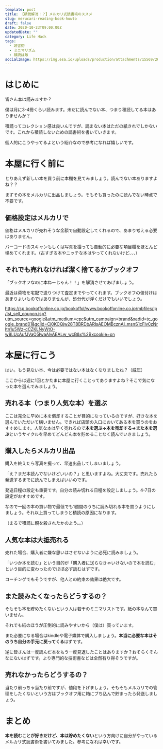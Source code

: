 ```yaml
---
template: post
title: 【積読解消！？】メルカリ式読書術のススメ
slug: merucari-reading-book-howto
draft: false
date: 2020-10-23T09:00:00Z
updatedDate: ""
category: Life Hack
tags:
  - 読書術
  - ミニマリズム
  - 積読は敵
socialImage: https://img.esa.io/uploads/production/attachments/15569/2020/10/23/84487/82889631-1211-4292-9d2f-f4c3f200eef7.png
---
```


# はじめに

皆さん本は読みますか？

僕は月に3-4冊くらい読みます。未だに読んでない本、つまり積読してる本はありませんか？

積読ってコレクション感は良いんですが、読まない本はただの紙きれでしかないです。これから積読しないための読書術を書いていきます。

個人的にこうやってるよという紹介なので参考になれば嬉しいです。

# 本屋に行く前に

とりあえず新しい本を買う前に本棚を見てみましょう。読んでない本ありますよね？？

まずその本をメルカリに出品しましょう。そもそも買ったのに読んでない時点で不要です。

## 価格設定はメルカリで

価格はメルカリが売れそうな金額で自動設定してくれるので、あまり考える必要はありません。

バーコードのスキャンもしくは写真を撮っても自動的に必要な項目欄をほとんど埋めてくれます。（古すぎる本やニッチな本はやってくれないけど、、、）

## それでも売れなければ潔く捨てるかブックオフ

「ブックオフなのに本ねーじゃん！！」を解消させてあげましょう。

最近は荷物を宅配で送りつけて査定までやってくれます。ブックオフの値付けはあまりよいものではありませんが、処分代が浮くだけでもいいでしょう。　

https://sp.bookoffonline.co.jp/bookoffol/www.bookoffonline.co.jp/mbfiles/lp/lst_sell_coupon.jsp?utm_source=google&utm_medium=cpc&utm_campaign=brand&xadid=tc_google_brand01&gclid=Cj0KCQjw28T8BRDbARIsAEOMBcznAl_msnS1cFlv0zNrItn1u5Wz-cCZKLNyWtO-w8LUcAufJVaO5lwaAlvAEALw_wcB&x%2Bxcookie=on

# 本屋に行こう

はい。もう見ない本、今は必要ではない本はなくなりましたね？（威圧）

ここからは週に1回とかたまに本屋に行くことってありますよね？そこで気になった本を選んでみましょう。

## 売れる本（つまり人気な本）を選ぶ

ここは完全に早めに本を償却することが目的になっているのですが、好きな本を選んでいただいて構いません。できれば店頭の入口においてある本を買うのをおすすめします。人気な本は早く売れるので**本を選ぶ→本を売却する→また本を選ぶ**というサイクルを早めてどんどん本を貯めることなく読んでいきましょう。

## 購入したらメルカリ出品

購入を終えたら写真を撮って、早速出品してしまいましょう。

「え？まだ本読んでないけどいいの？」と思いますよね。大丈夫です。売れたら発送するまでに読んでしまえばいいのです。

発送日程の設定も重要です。自分の読み切れる日程を設定しましょう。4-7日の設定がおすすめです。

なので一回の本の買い物で最低でも1週間のうちに読み切れる本を買うようにしましょう。それ以上買ってしまうと積読の原因になります。

（まるで積読に親を殺されたかのよう。。）

## 人気な本は大抵売れる

売れた場合、購入者に嫌な思いはさせないように必死に読みましょう。

「いつか本を読む」という目的が「購入者に送らなきゃいけないので本を読む」という目的に変わったのでほぼ必ず読むはずです。

コーチングでもそうですが、他人との約束の効果は絶大です。

## また読みたくなったらどうするの？

そもそも本を貯めたくないという人は若干のミニマリストです。紙の本なんて買いません。

それでも紙のほうが圧倒的に読みやすいから（僕は）買っています。

また必要になる場合はkindleや電子媒体で購入しましょう。**本当に必要な本はそのうち自分の手元に戻ってくる**はずです。

逆に皆さんは一度読んだ本をもう一度見返したことはありますか？おそらくそんなにないはずです。より専門的な技術書などは全然有り得そうですが。

## 売れなかったらどうするの？

当たり前っちゃ当たり前ですが、値段を下げましょう。そもそもメルカリでの管理をしたくないという方はブックオフ用に箱にブち込んで貯まったら発送しましょう。

# まとめ

**本を読むことが好きだけど、本は貯めたくない**という方向けに自分がやっているメルカリ式読書術を書いてみました。参考になれば幸いです。